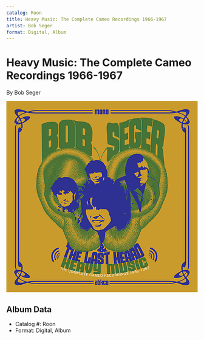 ```yaml
---
catalog: Roon
title: Heavy Music: The Complete Cameo Recordings 1966-1967
artist: Bob Seger
format: Digital, Album
---
```


# Heavy Music: The Complete Cameo Recordings 1966-1967

By Bob Seger

![](../../assets/albumcovers/Bob_Seger-Heavy_Music-_The_Complete_Cameo_Recordings_1966-1967.png)

## Album Data

- Catalog #: Roon
- Format: Digital, Album

